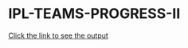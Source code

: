 # IPL-TEAMS-PROGRESS-II
[Click the link to see the output](https://surajtimeline.blogspot.com/2020/09/animated-skills-bar-codingnepal-html.html)
